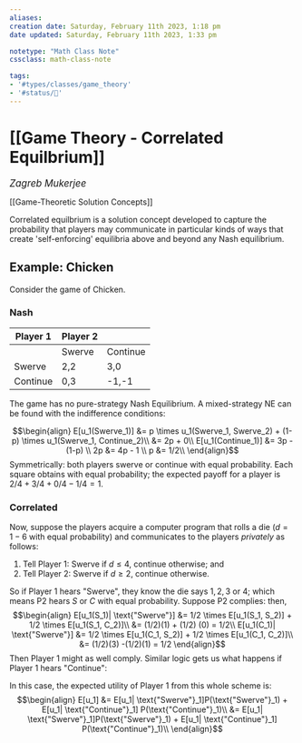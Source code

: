 ```yaml
---
aliases:
creation date: Saturday, February 11th 2023, 1:18 pm
date updated: Saturday, February 11th 2023, 1:33 pm

notetype: "Math Class Note"
cssclass: math-class-note

tags: 
- '#types/classes/game_theory'
- '#status/🚧'
---
```


# [[Game Theory - Correlated Equilbrium]]
<span style = "font-size:120%"><i >Zagreb Mukerjee </i></span>

[[Game-Theoretic Solution Concepts]]


Correlated equilbrium is a solution concept developed to capture the probability that players may communicate in particular kinds of ways that create 'self-enforcing' equilibria above and beyond any Nash equilibrium. 

## Example: Chicken

Consider the game of Chicken.

### Nash

| Player 1 | Player 2 |          |
| -------- | -------- | -------- |
|          | Swerve   | Continue |
| Swerve   | 2,2      | 3,0      |
| Continue | 0,3      | -1,-1    |

The game has no pure-strategy Nash Equilibrium. A mixed-strategy NE can be found with the indifference conditions: 

$$\begin{align}
E[u_1(Swerve_1)] &= p \times u_1(Swerve_1, Swerve_2) + (1-p) \times u_1(Swerve_1, Continue_2)\\
&= 2p + 0\\
E[u_1(Continue_1)] &= 3p -(1-p) \\
2p &= 4p - 1 \\
p &= 1/2\\
\end{align}$$
Symmetrically: both players swerve or continue with equal probability. Each square obtains with equal probability; the expected payoff for a player is $2/4 + 3/4 + 0/4 -1/4 = 1$. 

### Correlated
Now, suppose the players acquire a computer program that rolls a die ($d= 1-6$ with equal probability) and communicates to the players *privately* as follows: 

1) Tell Player 1: Swerve if $d \leq 4$, continue otherwise; and 
2) Tell Player 2: Swerve if $d \geq 2$, continue otherwise. 

So if Player 1 hears "Swerve", they know the die says $1,2,3$ or $4$; which means P2 hears $S$ or $C$ with equal probability. Suppose P2 complies: then, 
$$\begin{align}
E[u_1(S_1)| \text{"Swerve"}] &= 1/2 \times E[u_1(S_1, S_2)] + 1/2 \times E[u_1(S_1, C_2)]\\
&= (1/2)(1) + (1/2) (0) = 1/2\\
E[u_1(C_1)| \text{"Swerve"}] &= 1/2 \times E[u_1(C_1, S_2)] + 1/2 \times E[u_1(C_1, C_2)]\\
&=  (1/2)(3) -(1/2)(1) = 1/2
\end{align}$$
Then Player 1 might as well comply. Similar logic gets us what happens if Player 1 hears "Continue": 

In this case, the expected utility of Player 1 from this whole scheme is: 
$$\begin{align}
E[u_1] &= E[u_1| \text{"Swerve"}_1]P(\text{"Swerve"}_1) + E[u_1| \text{"Continue"}_1] P(\text{"Continue"}_1)\\
&= E[u_1| \text{"Swerve"}_1]P(\text{"Swerve"}_1) + E[u_1| \text{"Continue"}_1] P(\text{"Continue"}_1)\\
\end{align}$$
